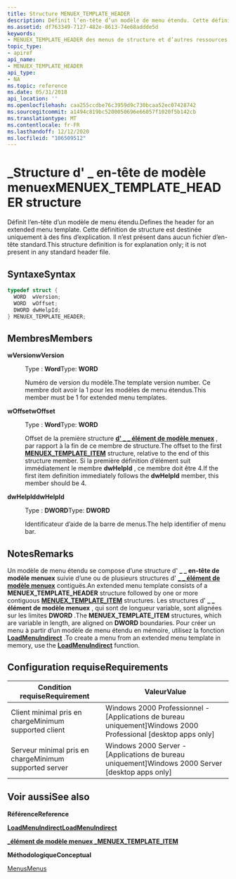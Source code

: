 ```yaml
---
title: Structure MENUEX_TEMPLATE_HEADER
description: Définit l’en-tête d’un modèle de menu étendu. Cette définition de structure est destinée uniquement à des fins d’explication. Il n’est présent dans aucun fichier d’en-tête standard.
ms.assetid: df763349-7127-482e-8613-74e68addde5d
keywords:
- MENUEX_TEMPLATE_HEADER des menus de structure et d’autres ressources
topic_type:
- apiref
api_name:
- MENUEX_TEMPLATE_HEADER
api_type:
- NA
ms.topic: reference
ms.date: 05/31/2018
api_location: ''
ms.openlocfilehash: caa255ccdbe76c3959d9c730bcaa52ec07428742
ms.sourcegitcommit: a1494c819bc5200050696e66057f1020f5b142cb
ms.translationtype: MT
ms.contentlocale: fr-FR
ms.lasthandoff: 12/12/2020
ms.locfileid: "106509512"
---
```

# <a name="menuex_template_header-structure"></a><span data-ttu-id="ddab5-105">\_Structure d' \_ en-tête de modèle menuex</span><span class="sxs-lookup"><span data-stu-id="ddab5-105">MENUEX\_TEMPLATE\_HEADER structure</span></span>

<span data-ttu-id="ddab5-106">Définit l’en-tête d’un modèle de menu étendu.</span><span class="sxs-lookup"><span data-stu-id="ddab5-106">Defines the header for an extended menu template.</span></span> <span data-ttu-id="ddab5-107">Cette définition de structure est destinée uniquement à des fins d’explication. Il n’est présent dans aucun fichier d’en-tête standard.</span><span class="sxs-lookup"><span data-stu-id="ddab5-107">This structure definition is for explanation only; it is not present in any standard header file.</span></span>

## <a name="syntax"></a><span data-ttu-id="ddab5-108">Syntaxe</span><span class="sxs-lookup"><span data-stu-id="ddab5-108">Syntax</span></span>


```C++
typedef struct {
  WORD  wVersion;
  WORD  wOffset;
  DWORD dwHelpId;
} MENUEX_TEMPLATE_HEADER;
```



## <a name="members"></a><span data-ttu-id="ddab5-109">Membres</span><span class="sxs-lookup"><span data-stu-id="ddab5-109">Members</span></span>

<dl> <dt>

<span data-ttu-id="ddab5-110">**wVersion**</span><span class="sxs-lookup"><span data-stu-id="ddab5-110">**wVersion**</span></span>
</dt> <dd>

<span data-ttu-id="ddab5-111">Type : **Word**</span><span class="sxs-lookup"><span data-stu-id="ddab5-111">Type: **WORD**</span></span>

</dd> <dd>

<span data-ttu-id="ddab5-112">Numéro de version du modèle.</span><span class="sxs-lookup"><span data-stu-id="ddab5-112">The template version number.</span></span> <span data-ttu-id="ddab5-113">Ce membre doit avoir la 1 pour les modèles de menu étendus.</span><span class="sxs-lookup"><span data-stu-id="ddab5-113">This member must be 1 for extended menu templates.</span></span>

</dd> <dt>

<span data-ttu-id="ddab5-114">**wOffset**</span><span class="sxs-lookup"><span data-stu-id="ddab5-114">**wOffset**</span></span>
</dt> <dd>

<span data-ttu-id="ddab5-115">Type : **Word**</span><span class="sxs-lookup"><span data-stu-id="ddab5-115">Type: **WORD**</span></span>

</dd> <dd>

<span data-ttu-id="ddab5-116">Offset de la première structure [**d' \_ \_ élément de modèle menuex**](menuex-template-item.md) , par rapport à la fin de ce membre de structure.</span><span class="sxs-lookup"><span data-stu-id="ddab5-116">The offset to the first [**MENUEX\_TEMPLATE\_ITEM**](menuex-template-item.md) structure, relative to the end of this structure member.</span></span> <span data-ttu-id="ddab5-117">Si la première définition d’élément suit immédiatement le membre **dwHelpId** , ce membre doit être 4.</span><span class="sxs-lookup"><span data-stu-id="ddab5-117">If the first item definition immediately follows the **dwHelpId** member, this member should be 4.</span></span>

</dd> <dt>

<span data-ttu-id="ddab5-118">**dwHelpId**</span><span class="sxs-lookup"><span data-stu-id="ddab5-118">**dwHelpId**</span></span>
</dt> <dd>

<span data-ttu-id="ddab5-119">Type : **DWORD**</span><span class="sxs-lookup"><span data-stu-id="ddab5-119">Type: **DWORD**</span></span>

</dd> <dd>

<span data-ttu-id="ddab5-120">Identificateur d’aide de la barre de menus.</span><span class="sxs-lookup"><span data-stu-id="ddab5-120">The help identifier of menu bar.</span></span>

</dd> </dl>

## <a name="remarks"></a><span data-ttu-id="ddab5-121">Notes</span><span class="sxs-lookup"><span data-stu-id="ddab5-121">Remarks</span></span>

<span data-ttu-id="ddab5-122">Un modèle de menu étendu se compose d’une structure d' **\_ \_ en-tête de modèle menuex** suivie d’une ou de plusieurs structures d' [**\_ \_ élément de modèle menuex**](menuex-template-item.md) contiguës.</span><span class="sxs-lookup"><span data-stu-id="ddab5-122">An extended menu template consists of a **MENUEX\_TEMPLATE\_HEADER** structure followed by one or more contiguous [**MENUEX\_TEMPLATE\_ITEM**](menuex-template-item.md) structures.</span></span> <span data-ttu-id="ddab5-123">Les structures d' **\_ \_ élément de modèle menuex** , qui sont de longueur variable, sont alignées sur les limites **DWORD** .</span><span class="sxs-lookup"><span data-stu-id="ddab5-123">The **MENUEX\_TEMPLATE\_ITEM** structures, which are variable in length, are aligned on **DWORD** boundaries.</span></span> <span data-ttu-id="ddab5-124">Pour créer un menu à partir d’un modèle de menu étendu en mémoire, utilisez la fonction [**LoadMenuIndirect**](/windows/desktop/api/Winuser/nf-winuser-loadmenuindirecta) .</span><span class="sxs-lookup"><span data-stu-id="ddab5-124">To create a menu from an extended menu template in memory, use the [**LoadMenuIndirect**](/windows/desktop/api/Winuser/nf-winuser-loadmenuindirecta) function.</span></span>

## <a name="requirements"></a><span data-ttu-id="ddab5-125">Configuration requise</span><span class="sxs-lookup"><span data-stu-id="ddab5-125">Requirements</span></span>



| <span data-ttu-id="ddab5-126">Condition requise</span><span class="sxs-lookup"><span data-stu-id="ddab5-126">Requirement</span></span> | <span data-ttu-id="ddab5-127">Valeur</span><span class="sxs-lookup"><span data-stu-id="ddab5-127">Value</span></span> |
|-------------------------------------|------------------------------------------------------------|
| <span data-ttu-id="ddab5-128">Client minimal pris en charge</span><span class="sxs-lookup"><span data-stu-id="ddab5-128">Minimum supported client</span></span><br/> | <span data-ttu-id="ddab5-129">Windows 2000 Professionnel - \[Applications de bureau uniquement\]</span><span class="sxs-lookup"><span data-stu-id="ddab5-129">Windows 2000 Professional \[desktop apps only\]</span></span><br/> |
| <span data-ttu-id="ddab5-130">Serveur minimal pris en charge</span><span class="sxs-lookup"><span data-stu-id="ddab5-130">Minimum supported server</span></span><br/> | <span data-ttu-id="ddab5-131">Windows 2000 Server - \[Applications de bureau uniquement\]</span><span class="sxs-lookup"><span data-stu-id="ddab5-131">Windows 2000 Server \[desktop apps only\]</span></span><br/>       |



## <a name="see-also"></a><span data-ttu-id="ddab5-132">Voir aussi</span><span class="sxs-lookup"><span data-stu-id="ddab5-132">See also</span></span>

<dl> <dt>

<span data-ttu-id="ddab5-133">**Référence**</span><span class="sxs-lookup"><span data-stu-id="ddab5-133">**Reference**</span></span>
</dt> <dt>

[<span data-ttu-id="ddab5-134">**LoadMenuIndirect**</span><span class="sxs-lookup"><span data-stu-id="ddab5-134">**LoadMenuIndirect**</span></span>](/windows/desktop/api/Winuser/nf-winuser-loadmenuindirecta)
</dt> <dt>

[<span data-ttu-id="ddab5-135">**\_élément de modèle menuex \_**</span><span class="sxs-lookup"><span data-stu-id="ddab5-135">**MENUEX\_TEMPLATE\_ITEM**</span></span>](menuex-template-item.md)
</dt> <dt>

<span data-ttu-id="ddab5-136">**Méthodologique**</span><span class="sxs-lookup"><span data-stu-id="ddab5-136">**Conceptual**</span></span>
</dt> <dt>

[<span data-ttu-id="ddab5-137">Menus</span><span class="sxs-lookup"><span data-stu-id="ddab5-137">Menus</span></span>](menus.md)
</dt> </dl>

 

 





